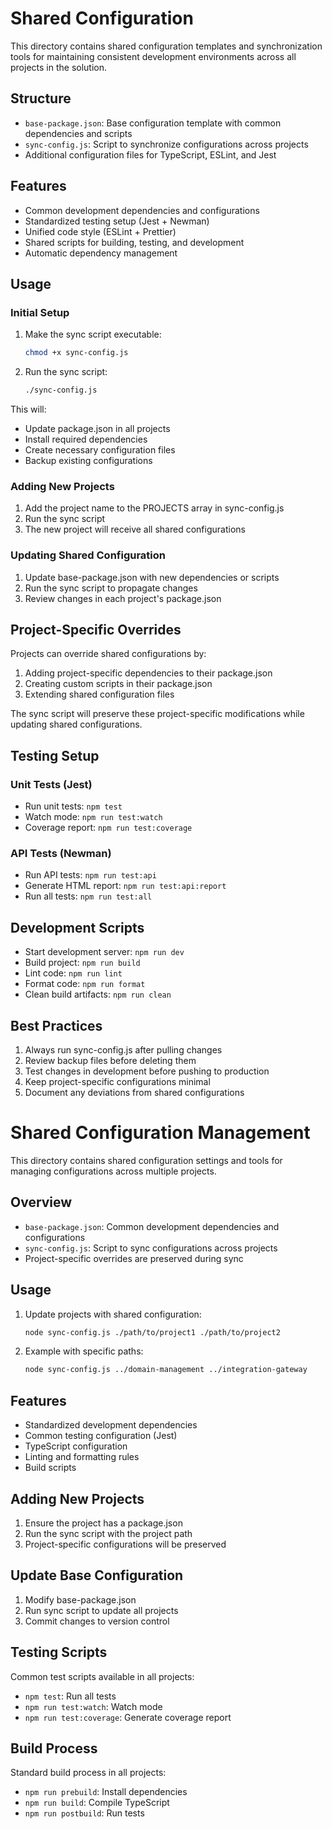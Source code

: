 # Shared Configuration

This directory contains shared configuration templates and synchronization tools for maintaining consistent development environments across all projects in the solution.

## Structure

- `base-package.json`: Base configuration template with common dependencies and scripts
- `sync-config.js`: Script to synchronize configurations across projects
- Additional configuration files for TypeScript, ESLint, and Jest

## Features

- Common development dependencies and configurations
- Standardized testing setup (Jest + Newman)
- Unified code style (ESLint + Prettier)
- Shared scripts for building, testing, and development
- Automatic dependency management

## Usage

### Initial Setup

1. Make the sync script executable:
   ```bash
   chmod +x sync-config.js
   ```

2. Run the sync script:
   ```bash
   ./sync-config.js
   ```

This will:
- Update package.json in all projects
- Install required dependencies
- Create necessary configuration files
- Backup existing configurations

### Adding New Projects

1. Add the project name to the PROJECTS array in sync-config.js
2. Run the sync script
3. The new project will receive all shared configurations

### Updating Shared Configuration

1. Update base-package.json with new dependencies or scripts
2. Run the sync script to propagate changes
3. Review changes in each project's package.json

## Project-Specific Overrides

Projects can override shared configurations by:
1. Adding project-specific dependencies to their package.json
2. Creating custom scripts in their package.json
3. Extending shared configuration files

The sync script will preserve these project-specific modifications while updating shared configurations.

## Testing Setup

### Unit Tests (Jest)
- Run unit tests: `npm test`
- Watch mode: `npm run test:watch`
- Coverage report: `npm run test:coverage`

### API Tests (Newman)
- Run API tests: `npm run test:api`
- Generate HTML report: `npm run test:api:report`
- Run all tests: `npm run test:all`

## Development Scripts

- Start development server: `npm run dev`
- Build project: `npm run build`
- Lint code: `npm run lint`
- Format code: `npm run format`
- Clean build artifacts: `npm run clean`

## Best Practices

1. Always run sync-config.js after pulling changes
2. Review backup files before deleting them
3. Test changes in development before pushing to production
4. Keep project-specific configurations minimal
5. Document any deviations from shared configurations

# Shared Configuration Management

This directory contains shared configuration settings and tools for managing configurations across multiple projects.

## Overview

- `base-package.json`: Common development dependencies and configurations
- `sync-config.js`: Script to sync configurations across projects
- Project-specific overrides are preserved during sync

## Usage

1. Update projects with shared configuration:
   ```bash
   node sync-config.js ./path/to/project1 ./path/to/project2
   ```

2. Example with specific paths:
   ```bash
   node sync-config.js ../domain-management ../integration-gateway
   ```

## Features

- Standardized development dependencies
- Common testing configuration (Jest)
- TypeScript configuration
- Linting and formatting rules
- Build scripts

## Adding New Projects

1. Ensure the project has a package.json
2. Run the sync script with the project path
3. Project-specific configurations will be preserved

## Update Base Configuration

1. Modify base-package.json
2. Run sync script to update all projects
3. Commit changes to version control

## Testing Scripts

Common test scripts available in all projects:
- `npm test`: Run all tests
- `npm run test:watch`: Watch mode
- `npm run test:coverage`: Generate coverage report

## Build Process

Standard build process in all projects:
- `npm run prebuild`: Install dependencies
- `npm run build`: Compile TypeScript
- `npm run postbuild`: Run tests

